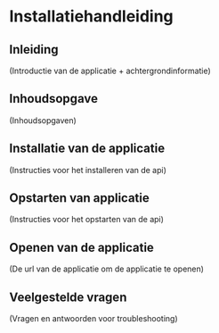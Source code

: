# Installatiehandleiding

## Inleiding

(Introductie van de applicatie + achtergrondinformatie)

## Inhoudsopgave

(Inhoudsopgaven)

## Installatie van de applicatie

(Instructies voor het installeren van de api)

## Opstarten van applicatie

(Instructies voor het opstarten van de api)

## Openen van de applicatie

(De url van de applicatie om de applicatie te openen)

## Veelgestelde vragen

(Vragen en antwoorden voor troubleshooting)
